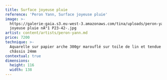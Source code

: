```yaml
---
title: Surface joyeuse pluie
reference: 'Peron Yann, Surface joyeuse pluie'
image: >-
  https://galerie-gaia.s3.eu-west-3.amazonaws.com/tina/uploads/peron-yann/galerie-gaia-peron-yann-4-Sur-face
  joyeuse pluie nÂ°1 P23-42-.jpg
artist: content/artists/peron-yann.md
price: 7200
technique: >-
  Aquarelle sur papier arche 300gr marouflé sur toile de lin et tendue sur
  châssis 24mm
contextual: true
dimensions:
  height: 116
  width: 138
---
```


